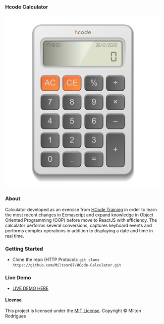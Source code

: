 ### Hcode Calculator

![Screen Shot](https://github.com/Miltonr87/HCode-Calculator/blob/main/HCodeCalculator.png)

### About

Calculator developed as an exercise from [HCode Training](https://www.hcode.com.br) in order to learn the most recent changes in Ecmascript and expand knowledge in Object Oriented Programming (OOP) before move to ReactJS with efficiency. The calculator performs several conversions, captures keyboard events and performs complex operations in addition to displaying a date and time in real time.

### Getting Started

- Clone the repo (HTTP Protocol): ```git clone https://github.com/Miltonr87/HCode-Calculator.git```

### Live Demo 

- [LIVE DEMO HERE](https://miltonr87.github.io/HCode-Calculator/)

#### License

This project is licensed under the [MIT License](https://magno.mit-license.org/2018). Copyright © Milton Rodrigues
